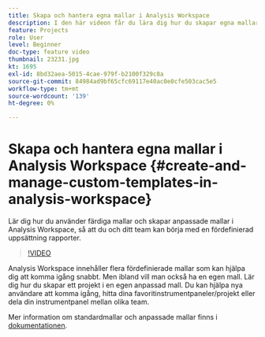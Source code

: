 ```yaml
---
title: Skapa och hantera egna mallar i Analysis Workspace
description: I den här videon får du lära dig hur du skapar egna mallar i Analysis Workspace, så att du och ditt team kan börja med en viss uppsättning rapporter.
feature: Projects
role: User
level: Beginner
doc-type: feature video
thumbnail: 23231.jpg
kt: 1695
exl-id: 8bd32aea-5015-4cae-979f-b2100f329c8a
source-git-commit: 84984ad9bf65cfc69117e40ac0e0cfe503cac5e5
workflow-type: tm+mt
source-wordcount: '139'
ht-degree: 0%

---
```


# Skapa och hantera egna mallar i Analysis Workspace {#create-and-manage-custom-templates-in-analysis-workspace}

Lär dig hur du använder färdiga mallar och skapar anpassade mallar i Analysis Workspace, så att du och ditt team kan börja med en fördefinierad uppsättning rapporter.

>[!VIDEO](https://video.tv.adobe.com/v/23231/?quality=12&learn=on)

Analysis Workspace innehåller flera fördefinierade mallar som kan hjälpa dig att komma igång snabbt. Men ibland vill man också ha en egen mall. Lär dig hur du skapar ett projekt i en egen anpassad mall. Du kan hjälpa nya användare att komma igång, hitta dina favoritinstrumentpaneler/projekt eller dela din instrumentpanel mellan olika team.

Mer information om standardmallar och anpassade mallar finns i [dokumentationen](https://experienceleague.adobe.com/docs/analytics/analyze/analysis-workspace/build-workspace-project/starter-projects.html).

